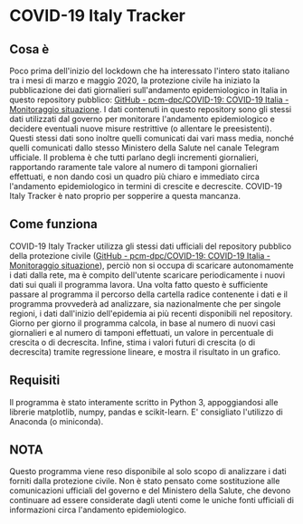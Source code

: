 # COVID-19 Italy Tracker

## Cosa è

Poco prima dell'inizio del lockdown che ha interessato l'intero stato italiano tra i mesi di marzo e maggio 2020, la protezione civile ha iniziato la pubblicazione dei dati giornalieri sull'andamento epidemiologico in Italia in questo repository pubblico: [GitHub - pcm-dpc/COVID-19: COVID-19 Italia - Monitoraggio situazione](https://github.com/pcm-dpc/COVID-19). I dati contenuti in questo repository sono gli stessi dati utilizzati dal governo per monitorare l'andamento epidemiologico e decidere eventuali nuove misure restrittive (o allentare le preesistenti). Questi stessi dati sono inoltre quelli comunicati dai vari mass media, nonché quelli comunicati dallo stesso Ministero della Salute nel canale Telegram ufficiale. Il problema è che tutti parlano degli incrementi giornalieri, rapportando raramente tale valore al numero di tamponi giornalieri effettuati, e non dando così un quadro più chiaro e immediato circa l'andamento epidemiologico in termini di crescite e decrescite. COVID-19 Italy Tracker è nato proprio per sopperire a questa mancanza.

## Come funziona

COVID-19 Italy Tracker utilizza gli stessi dati ufficiali del repository pubblico della protezione civile ([GitHub - pcm-dpc/COVID-19: COVID-19 Italia - Monitoraggio situazione](https://github.com/pcm-dpc/COVID-19)), perciò non si occupa di scaricare autonomamente i dati dalla rete, ma è compito dell'utente scaricare periodicamente i nuovi dati sui quali il programma lavora. Una volta fatto questo è sufficiente passare al programma il percorso della cartella radice contenente i dati e il programma provvederà ad analizzare, sia nazionalmente che per singole regioni, i dati dall'inizio dell'epidemia ai più recenti disponibili nel repository. Giorno per giorno il programma calcola, in base al numero di nuovi casi giornalieri e al numero di tamponi effettuati, un valore in percentuale di crescita o di decrescita. Infine, stima i valori futuri di crescita (o di decrescita) tramite regressione lineare, e mostra il risultato in un grafico.

## Requisiti

Il programma è stato interamente scritto in Python 3, appoggiandosi alle librerie matplotlib, numpy, pandas e scikit-learn. E' consigliato l'utilizzo di Anaconda (o miniconda).

## NOTA

Questo programma viene reso disponibile al solo scopo di analizzare i dati forniti dalla protezione civile. Non è stato pensato come sostituzione alle comunicazioni ufficiali del governo e del Ministero della Salute, che devono continuare ad essere considerate dagli utenti come le uniche fonti ufficiali di informazioni circa l'andamento epidemiologico.
